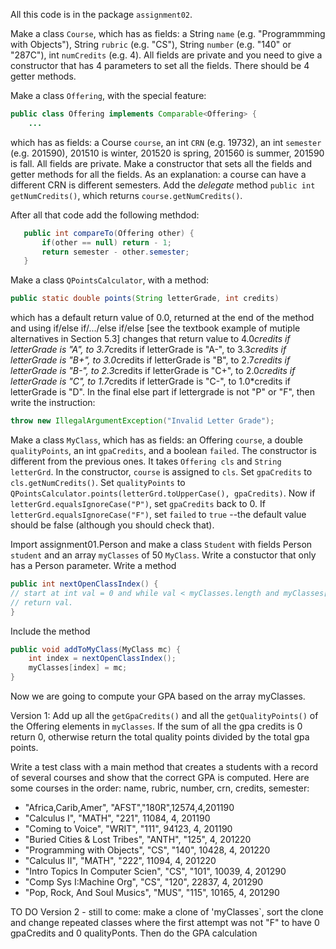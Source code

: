 All this code is in the package `assignment02`.

Make a class `Course`, which has as fields: a String `name` (e.g. "Programmming with Objects"), String `rubric` (e.g. "CS"), 
String `number` (e.g. "140" or "287C"), int `numCredits` (e.g. 4). All fields are private and you need to give a constructor that has 
4 parameters to set all the fields. There should be 4 getter methods.

Make a class `Offering`, with the special feature:

```java 
public class Offering implements Comparable<Offering> {
    ...
```

which has as fields: a Course `course`, an int `CRN` (e.g. 19732), an int `semester` (e.g. 201590), 201510 is winter, 
201520 is spring, 201560 is summer, 201590 is fall. All fields are private. Make a constructor that sets all the fields and getter methods for all the fields. 
As an explanation: a course can have a different CRN is different semesters. Add the _delegate_ method `public int getNumCredits()`, 
which returns `course.getNumCredits()`.

After all that code add the following methdod:

```java
   public int compareTo(Offering other) {
       if(other == null) return - 1;
       return semester - other.semester;
   }
```

Make a class `QPointsCalculator`, with a method:

```java
public static double points(String letterGrade, int credits)
```
which has a default return value of 0.0, returned at the end of the method and using if/else if/.../else if/else [see the textbook example of 
mutiple alternatives in Section 5.3]
changes that return value to 4.0*credits if letterGrade is "A", to 3.7*credits if letterGrade is "A-", to 3.3*credits if letterGrade is "B+", 
to 3.0*credits if letterGrade is "B", to 2.7*credits if letterGrade is "B-", to 2.3*credits if letterGrade is "C+", 
to 2.0*credits if letterGrade is "C", to 1.7*credits if letterGrade is "C-", to 1.0*credits if letterGrade is "D". In the final else part 
if lettergrade is not "P" or "F", then write the instruction:

```java
throw new IllegalArgumentException("Invalid Letter Grade");
```

Make a class `MyClass`, which has as fields: an Offering `course`, a double `qualityPoints`, an int `gpaCredits`, and a boolean `failed`. The constructor is different from
the previous ones. It takes `Offering cls` and `String letterGrd`. In the constructor, `course` is assigned to `cls`.
Set `gpaCredits` to `cls.getNumCredits()`. 
Set `qualityPoints` to `QPointsCalculator.points(letterGrd.toUpperCase(), gpaCredits)`. 
Now if `letterGrd.equalsIgnoreCase("P")`, set `gpaCredits` back to 0. 
If `letterGrd.equalsIgnoreCase("F")`, set `failed` to `true`
--the default value should be false (although you should check that).

Import assignment01.Person and make a class `Student` with fields Person `student` and an array `myClasses` of 50 `MyClass`.
Write a constuctor that only has a Person parameter. Write a method

```java
public int nextOpenClassIndex() {
// start at int val = 0 and while val < myClasses.length and myClasses[val] != null adds 1 to val
// return val.
}
```

Include the method 
```java
public void addToMyClass(MyClass mc) {
    int index = nextOpenClassIndex();
    myClasses[index] = mc;
}
```
Now we are going to compute your GPA based on the array myClasses. 

Version 1: Add up all the `getGpaCredits()` and all the `getQualityPoints()` of the Offering elements in `myClasses`. 
If the sum of all the gpa credits is 0 return 0, otherwise return the total quality points divided by the total gpa points.

Write a test class with a main method that creates a students with a record of several courses and show that the correct GPA is computed.
Here are some courses in the order: name, rubric, number, crn, credits, semester:

 * "Africa,Carib,Amer", "AFST","180R",12574,4,201190
 * "Calculus I", "MATH", "221", 11084, 4, 201190
 * "Coming to Voice", "WRIT", "111", 94123, 4, 201190
 * "Buried Cities & Lost Tribes", "ANTH", "125", 4, 201220
 * "Programming with Objects", "CS", "140", 10428, 4, 201220
 * "Calculus II", "MATH", "222", 11094, 4, 201220
 * "Intro Topics In Computer Scien", "CS", "101", 10039, 4, 201290
 * "Comp Sys I:Machine Org", "CS", "120", 22837, 4, 201290
 * "Pop, Rock, And Soul Musics", "MUS", "115", 10165, 4, 201290

TO DO Version 2 - still to come: make a clone of 'myClasses`, sort the clone and change 
repeated classes where the first attempt was not "F" to have 0 gpaCredits and 0 qualityPonts. Then do the GPA calculation